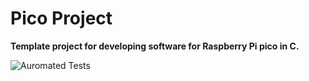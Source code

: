 # Pico Project
**Template project for developing software for Raspberry Pi pico in C.**

![Auromated Tests](https://github.com/KurtWagner23/pico-project/actions/workflows/ci.yml/badge.svg)

